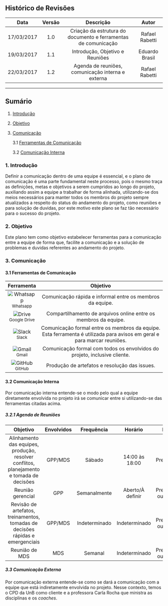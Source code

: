 ## Histórico de Revisões

| Data | Versão | Descrição | Autor |
|:----:|:------:|:---------:|:-----:|
|17/03/2017|1.0|Criação da estrutura do documento e ferramentas de comunicação|Rafael Rabetti|
|19/03/2017|1.1|Introdução, Objetivo e Reuniões|Eduardo Brasil|
|22/03/2017|1.2|Agenda de reuniões, comunicação interna e externa|Rafael Rabetti|


***

## Sumário

1. [Introdução](#1-introdução)

2. [Objetivo](#2-objetivo)

3. [Comunicação](#3-comunicação)

     3.1 [Ferramentas de Comunicação](#31-ferramentas-de-comunicação)

     3.2 [Comunicação Interna](#32-comunicação-interna)


### 1. Introdução

Definir a comunicação dentro de uma equipe é essencial, e o plano de comunicação é uma parte fundamental neste processo, pois o mesmo traça as definições, metas e objetivos a serem cumpridos ao longo do projeto, auxiliando assim a equipe a trabalhar de forma alinhada, utilizando-se dos meios necessários para manter todos os membros do projeto sempre atualizados a respeito do status do andamento do projeto, como reuniões e para solução de duvidas, por este motivo este plano se faz tão necessário para o sucesso do projeto.

### 2. Objetivo

Este plano tem como objetivo estabelecer ferramentas para a comunicação entre a equipe de forma que, facilite a comunicação e a solução de problemas e duvidas referentes ao andamento do projeto. 

### 3. Comunicação

#### 3.1 Ferramentas de Comunicação

|**Ferramenta**|**Objetivo**|
|:------------:|:----------:|
|![Whatsapp](http://i.imgur.com/isKpHKx.png?1) <br /> <sub> Whatsapp </sub>| Comunicação rápida e informal entre os membros da equipe. |
|![Drive](http://i.imgur.com/TAgX4be.png?1) <br /> <sub> Google Drive </sub>| Compartilhamento de arquivos online entre os membros da equipe.|
|![Slack](http://i.imgur.com/bPufcvT.png?1) <br /> <sub> Slack </sub>| Comunicação formal entre os membros da equipe. Esta ferramenta é utilizada para avisos em geral e para marcar reuniões.|
|![Gmail](http://i.imgur.com/sNew5jX.png?2) <br /> <sub> Gmail </sub>| Comunicação formal com todos os envolvidos do projeto, inclusive cliente.|
|![GitHub](http://i.imgur.com/Zgu1pxJ.png?1) <br /> <sub> GitHub </sub>| Produção de artefatos e resolução das issues. |

#### 3.2 Comunicação Interna

Por comunicação interna entende-se o modo pelo qual a equipe diretamente envolvida no projeto irá se comunicar entre si utilizando-se das ferramentas citadas acima. 

##### 3.2.1 Agenda de Reuniões

|Objetivo | Envolvidos | Frequência |Horário | Meio |
|:-------:|:---------:|:----------:|:-------:|:-----:|
| Alinhamento das equipes, produção, resolver conflitos, planejamento e tomada de decisões| GPP/MDS| Sábado | 14:00 às 18:00 | Presencial |
|Reunião gerencial|GPP|Semanalmente|Aberto/À definir|Presencial ou virtual|
|Revisão de artefatos, treinamentos, tomadas de decisões rápidas e emergenciais|GPP/MDS|Indeterminado|Indeterminado|Presencial ou virtual|
|Reunião de MDS|MDS|Semanal|Indeterminado|Presencial ou virtual|

##### 3.3 Comunicação Externa

Por comunicação externa entende-se como se dará a comunicação com a equipe que está indiretamente envolvida no projeto. Nesse contexto, temos o CPD da UnB como cliente e a professora Carla Rocha que ministra as disciplinas e os *coaches*.
